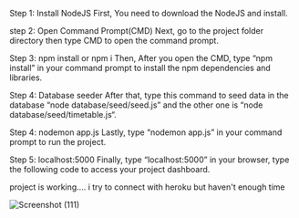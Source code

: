 Step 1: Install NodeJS
First, You need to download the NodeJS and install.

step 2:
Open Command Prompt(CMD)
Next, go to the project folder directory then type CMD to open the command prompt.

Step 3: npm install or npm i
Then, After you open the CMD, type “npm install” in your command prompt to install the npm dependencies and libraries.

Step 4: Database seeder
After that, type this command to seed data in the database “node database/seed/seed.js” and the other one is “node database/seed/timetable.js“.

Step 4: nodemon app.js
Lastly, type “nodemon app.js” in your command prompt to run the project.

Step 5: localhost:5000
Finally, type “localhost:5000” in your browser, type the following code to access your project dashboard.

project is working....
i try to connect with heroku but haven't enough time



![Screenshot (111)](https://user-images.githubusercontent.com/116199827/196867493-15e8cf89-6796-4d71-b3e8-f25b098159d6.png)
